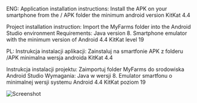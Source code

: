 ENG:
Application installation instructions:
Install the APK on your smartphone from the / APK folder
the minimum android version KitKat 4.4

Project installation instruction:
Import the MyFarms folder into the Android Studio environment
Requirements:
Java version 8.
Smartphone emulator with the minimum version of Android 4.4 KitKat level 19


PL:
Instrukcja instalacji aplikacji:
Zainstaluj na smartfonie APK z folderu /APK
minimalna wersja androida KitKat 4.4

Instrukcja instalacji projektu:
Zaimportuj folder MyFarms do srodowiska Android Studio
Wymagania:
Java w wersji 8.
Emulator smartfonu o minimalnej wersji systemu Android 4.4 KitKat poziom 19

![Screenshot](yes.jpg)
